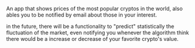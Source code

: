   An app that shows prices of the most popular cryptos in the world, 
also ables you to be notified by email about those in your interest.

  in the future, there will be a functionality to "predict" statistically
the fluctuation of the market, even notifying you whenever the algorithm
think there would be a increase or decrease of your favorite crypto's value.